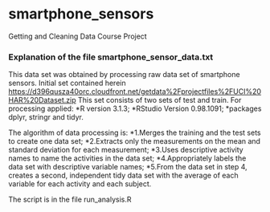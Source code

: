 # smartphone_sensors
Getting and Cleaning Data Course Project

### Explanation of the file smartphone_sensor_data.txt

This data set was obtained by processing raw data set of smartphone sensors.
Initial set contained herein https://d396qusza40orc.cloudfront.net/getdata%2Fprojectfiles%2FUCI%20HAR%20Dataset.zip
This set consists of two sets of test and train.
For processing applied:
  *R version 3.1.3;
  *RStudio Version 0.98.1091;
  *packages dplyr, stringr and tidyr.


The algorithm of data processing is:
  *1.Merges the training and the test sets to create one data set;
  *2.Extracts only the measurements on the mean and standard deviation for each measurement;
  *3.Uses descriptive activity names to name the activities in the data set;
  *4.Appropriately labels the data set with descriptive variable names;
  *5.From the data set in step 4, creates a second, independent tidy data set with the average of each variable for each activity and each subject.
  
The script is in the file run_analysis.R

